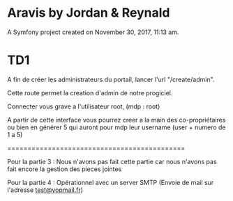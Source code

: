 Aravis by Jordan & Reynald
==================================

A Symfony project created on November 30, 2017, 11:13 am.

  TD1     
============================


A fin de créer les administrateurs du portail, lancer l'url "/create/admin".

Cette route permet la creation d'admin de notre progiciel.

Connecter vous grave a l'utilisateur root, (mdp : root)

A partir de cette interface vous pourrez creer a la main des co-propriétaires ou bien en générer 5 qui auront pour 
mdp leur username (user + numero de 1 a 5)

============================================

Pour la partie 3 : Nous n'avons pas fait cette partie car nous n'avons pas fait encore la gestion des pieces jointes

Pour la partie 4 : Opérationnel avec un server SMTP (Envoie de mail sur l'adresse test@yopmail.fr)